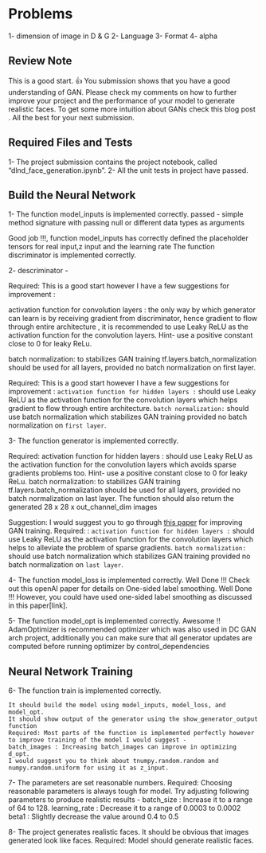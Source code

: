 # Problems
1- dimension of image in D & G
2- Language
3- Format
4- alpha 

## Review Note

  This is a good start. :thumbsup: You submission shows that you have a good understanding of GAN. Please check my comments on how to further improve your project and the performance of your model to generate realistic faces. To get some more intuition about GANs check this blog post . All the best for your next submission.


## Required Files and Tests
  1- The project submission contains the project notebook, called “dlnd_face_generation.ipynb”.
  2- All the unit tests in project have passed.

## Build the Neural Network

  1- The function model_inputs is implemented correctly.
   passed - simple method signature with passing null or different data types as arguments
   
   Good job !!!, function model_inputs has correctly defined the placeholder tensors for real input,z input and the learning rate
   The function discriminator is implemented correctly.
   

2- descriminator -

  Required: This is a good start however I have a few suggestions for improvement :

  activation function for convolution layers : the only way by which generator can learn is by receiving gradient from discriminator, hence gradient to flow through entire architecture , it is recommended to use Leaky ReLU as the activation function for the convolution layers.
  Hint- use a positive constant close to 0 for leaky ReLu.

  batch normalization: to stabilizes GAN training tf.layers.batch_normalization should be used for all layers, provided no batch normalization on first layer.

  Required: This is a good start however I have a few suggestions for improvement :
  `activation function for hidden layers :` should use Leaky ReLU as the activation function for the convolution layers which helps gradient to flow through entire architecture.
  `batch normalization:` should use batch normalization which stabilizes GAN training provided no batch normalization on `first layer`.

  3- The function generator is implemented correctly.
  
  Required:
  activation function for hidden layers : should use Leaky ReLU as the activation function for the convolution layers which avoids sparse gradients problems too.
  Hint- use a positive constant close to 0 for leaky ReLu.
  batch normalization: to stabilizes GAN training tf.layers.batch_normalization should be used for all layers, provided no batch normalization on last layer.
  The function should also return the generated 28 x 28 x out_channel_dim images

  Suggestion: I would suggest you to go through [this paper](https://arxiv.org/abs/1606.03498) for improving GAN training.
  Required:  :
  `activation function for hidden layers :` should use Leaky ReLU as the activation function for the convolution layers which helps to alleviate the problem of sparse gradients.
  `batch normalization:` should use batch normalization which stabilizes GAN training provided no batch normalization on `last layer`.


  4- The function model_loss is implemented correctly.
    Well Done !!! Check out this openAI paper for details on One-sided label smoothing.
    Well Done !!! However, you could have used one-sided label smoothing as discussed in this paper[link].
  
  5- The function model_opt is implemented correctly.
    Awesome !! AdamOptimizer is recommended optimizer which was also used in DC GAN arch project, additionally you can make sure that all generator updates are computed before running optimizer by control_dependencies
    
## Neural Network Training    
  
  6- The function train is implemented correctly.

    It should build the model using model_inputs, model_loss, and model_opt.
    It should show output of the generator using the show_generator_output function
    Required: Most parts of the function is implemented perfectly however to improve training of the model I would suggest -
    batch_images : Increasing batch_images can improve in optimizing d_opt.
    I would suggest you to think about tnumpy.random.random and numpy.random.uniform for using it as z_input.
  
  7- The parameters are set reasonable numbers.
    Required: Choosing reasonable parameters is always tough for model. Try adjusting following parameters to produce realistic results -
    batch_size : Increase it to a range of 64 to 128.
    learning_rate : Decrease it to a range of 0.0003 to 0.0002
    beta1 : Slightly decrease the value around 0.4 to 0.5
  
  8- The project generates realistic faces. It should be obvious that images generated look like faces.
    Required: Model should generate realistic faces.











